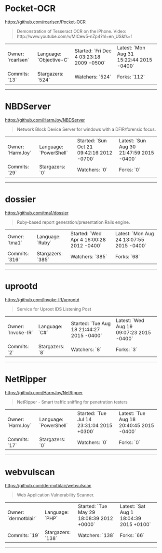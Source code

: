 # Pocket-OCR

https://github.com/rcarlsen/Pocket-OCR
<blockquote>
Demonstration of Tesseract OCR on the iPhone. Video: http://www.youtube.com/v/MICew5-nZp4?hl=en_US&amp;fs=1
</blockquote>

<table>
<tr><td>Owner: `rcarlsen`</td>
    <td>Language: `Objective-C`</td>
    <td>Started: `Fri Dec 4 03:23:18 2009 -0500`</td>
    <td>Latest: `Mon Aug 31 15:22:44 2015 -0400`</td></tr>
<tr><td>Commits: `13`</td>
    <td>Stargazers: `524`</td>
    <td>Watchers: `524`</td>
    <td>Forks: `112`</td></tr>
</table>

---

# NBDServer

https://github.com/HarmJoy/NBDServer
<blockquote>
Network Block Device Server for windows with a DFIR/forensic focus.
</blockquote>

<table>
<tr><td>Owner: `HarmJoy`</td>
    <td>Language: `PowerShell`</td>
    <td>Started: `Sun Oct 21 09:42:16 2012 -0700`</td>
    <td>Latest: `Sun Aug 30 21:47:59 2015 -0400`</td></tr>
<tr><td>Commits: `29`</td>
    <td>Stargazers: `0`</td>
    <td>Watchers: `0`</td>
    <td>Forks: `0`</td></tr>
</table>

---

# dossier

https://github.com/tma1/dossier
<blockquote>
Ruby-based report generation/presentation Rails engine.
</blockquote>

<table>
<tr><td>Owner: `tma1`</td>
    <td>Language: `Ruby`</td>
    <td>Started: `Wed Apr 4 16:00:28 2012 -0400`</td>
    <td>Latest: `Mon Aug 24 13:07:55 2015 -0400`</td></tr>
<tr><td>Commits: `316`</td>
    <td>Stargazers: `385`</td>
    <td>Watchers: `385`</td>
    <td>Forks: `68`</td></tr>
</table>

---

# uprootd

https://github.com/Invoke-IR/uprootd
<blockquote>
Service for Uproot IDS Listening Post
</blockquote>

<table>
<tr><td>Owner: `Invoke-IR`</td>
    <td>Language: `C#`</td>
    <td>Started: `Tue Aug 18 21:44:27 2015 -0400`</td>
    <td>Latest: `Wed Aug 19 09:07:23 2015 -0400`</td></tr>
<tr><td>Commits: `2`</td>
    <td>Stargazers: `8`</td>
    <td>Watchers: `8`</td>
    <td>Forks: `3`</td></tr>
</table>

---

# NetRipper

https://github.com/HarmJoy/NetRipper
<blockquote>
NetRipper - Smart traffic sniffing for penetration testers
</blockquote>

<table>
<tr><td>Owner: `HarmJoy`</td>
    <td>Language: `PowerShell`</td>
    <td>Started: `Tue Jul 14 23:31:04 2015 +0300`</td>
    <td>Latest: `Tue Aug 18 20:40:45 2015 -0400`</td></tr>
<tr><td>Commits: `17`</td>
    <td>Stargazers: `0`</td>
    <td>Watchers: `0`</td>
    <td>Forks: `0`</td></tr>
</table>

---

# webvulscan

https://github.com/dermotblair/webvulscan
<blockquote>
Web Application Vulnerability Scanner.
</blockquote>

<table>
<tr><td>Owner: `dermotblair`</td>
    <td>Language: `PHP`</td>
    <td>Started: `Tue May 29 18:08:39 2012 +0000`</td>
    <td>Latest: `Sat Aug 1 18:04:39 2015 +0100`</td></tr>
<tr><td>Commits: `19`</td>
    <td>Stargazers: `138`</td>
    <td>Watchers: `138`</td>
    <td>Forks: `66`</td></tr>
</table>

---

